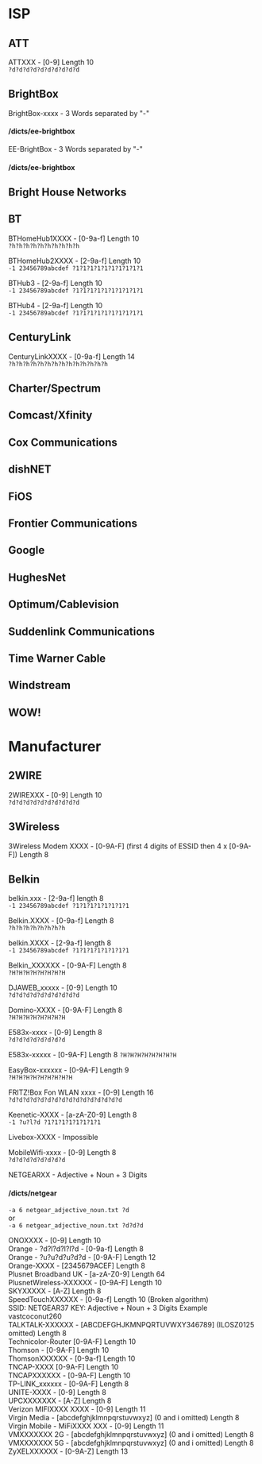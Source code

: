 # ISP

## ATT
ATTXXX - [0-9] Length 10  
`?d?d?d?d?d?d?d?d?d?d` 

## BrightBox

BrightBox-xxxx - 3 Words separated by "-"  
#### /dicts/ee-brightbox

EE-BrightBox - 3 Words separated by "-"  
#### /dicts/ee-brightbox

## Bright House Networks

## BT

BTHomeHub1XXXX - [0-9a-f] Length 10  
`?h?h?h?h?h?h?h?h?h?h`

BTHomeHub2XXXX - [2-9a-f] Length 10  
`-1 23456789abcdef ?1?1?1?1?1?1?1?1?1?1`

BTHub3 - [2-9a-f] Length 10  
`-1 23456789abcdef ?1?1?1?1?1?1?1?1?1?1`

BTHub4 - [2-9a-f] Length 10  
`-1 23456789abcdef ?1?1?1?1?1?1?1?1?1?1`

## CenturyLink

CenturyLinkXXXX - [0-9a-f] Length 14  
`?h?h?h?h?h?h?h?h?h?h?h?h?h?h`

## Charter/Spectrum

## Comcast/Xfinity

## Cox Communications

## dishNET

## FiOS

## Frontier Communications

## Google

## HughesNet

## Optimum/Cablevision

## Suddenlink Communications

## Time Warner Cable

## Windstream

## WOW!


# Manufacturer

## 2WIRE
2WIREXXX - [0-9] Length 10  
`?d?d?d?d?d?d?d?d?d?d`  

## 3Wireless
3Wireless Modem XXXX - [0-9A-F] (first 4 digits of ESSID then 4 x [0-9A-F]) Length 8  
 
## Belkin 
belkin.xxx - [2-9a-f] length 8  
`-1 23456789abcdef ?1?1?1?1?1?1?1?1`

Belkin.XXXX - [0-9a-f] Length 8  
`?h?h?h?h?h?h?h?h`

belkin.XXXX - [2-9a-f] length 8  
`-1 23456789abcdef ?1?1?1?1?1?1?1?1`

Belkin_XXXXXX - [0-9A-F] Length 8  
`?H?H?H?H?H?H?H?H`

DJAWEB_xxxxx - [0-9] Length 10  
`?d?d?d?d?d?d?d?d?d?d`

Domino-XXXX - [0-9A-F] Length 8  
`?H?H?H?H?H?H?H?H`

E583x-xxxx - [0-9] Length 8  
`?d?d?d?d?d?d?d?d`

E583x-xxxxx - [0-9A-F] Length 8 
`?H?H?H?H?H?H?H?H`

EasyBox-xxxxxx - [0-9A-F] Length 9  
`?H?H?H?H?H?H?H?H?H`

FRITZ!Box Fon WLAN xxxx - [0-9] Length 16  
`?d?d?d?d?d?d?d?d?d?d?d?d?d?d?d?d`

Keenetic-XXXX - [a-zA-Z0-9] Length 8  
`-1 ?u?l?d ?1?1?1?1?1?1?1?1`

Livebox-XXXX - Impossible  

MobileWifi-xxxx - [0-9] Length 8  
`?d?d?d?d?d?d?d?d`

NETGEARXX - Adjective + Noun + 3 Digits  
#### /dicts/netgear  
`-a 6 netgear_adjective_noun.txt ?d`  
or  
`-a 6 netgear_adjective_noun.txt ?d?d?d`  

ONOXXXX - [0-9] Length 10  
Orange - ?d?l?d?l?l?d - [0-9a-f] Length 8  
Orange - ?u?u?d?u?d?d - [0-9A-F] Length 12  
Orange-XXXX - [2345679ACEF] Length 8  
Plusnet Broadband UK - [a-zA-Z0-9] Length 64  
PlusnetWireless-XXXXXX - [0-9A-F] Length 10  
SKYXXXXX - [A-Z] Length 8  
SpeedTouchXXXXXX - [0-9a-f] Length 10 (Broken algorithm)  
SSID: NETGEAR37 KEY: Adjective + Noun + 3 Digits Example vastcoconut260  
TALKTALK-XXXXXX - [ABCDEFGHJKMNPQRTUVWXY346789] (ILOSZ0125 omitted) Length 8  
Technicolor-Router [0-9A-F] Length 10  
Thomson - [0-9A-F] Length 10  
ThomsonXXXXXX - [0-9a-f] Length 10  
TNCAP-XXXX [0-9A-F] Length 10  
TNCAPXXXXXX - [0-9A-F] Length 10  
TP-LINK_xxxxxx - [0-9A-F] Length 8  
UNITE-XXXX - [0-9] Length 8  
UPCXXXXXXX - [A-Z] Length 8  
Verizon MIFIXXXX XXXX - [0-9] Length 11  
Virgin Media - [abcdefghjklmnpqrstuvwxyz] (0 and i omitted) Length 8  
Virgin Mobile - MiFiXXXX XXX - [0-9] Length 11  
VMXXXXXXX 2G - [abcdefghjklmnpqrstuvwxyz] (0 and i omitted) Length 8  
VMXXXXXXX 5G - [abcdefghjklmnpqrstuvwxyz] (0 and i omitted) Length 8  
ZyXELXXXXXX - [0-9A-Z] Length 13    
